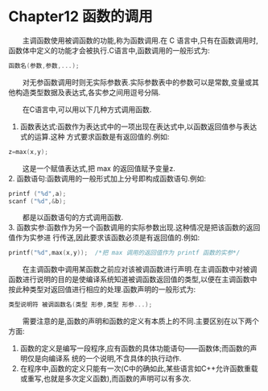 # Chapter12 函数的调用

&emsp;&emsp;主调函数使用被调函数的功能,称为函数调用.在 C 语言中,只有在函数调用时,函数体中定义的功能才会被执行.C语言中,函数调用的一般形式为: 
```C
函数名(参数,参数,...); 
```
&emsp;&emsp;对无参函数调用时则无实际参数表.实际参数表中的参数可以是常数,变量或其他构造类型数据及表达式,各实参之间用逗号分隔. <br>

&emsp;&emsp;在C语言中,可以用以下几种方式调用函数. 
1. 函数表达式:函数作为表达式中的一项出现在表达式中,以函数返回值参与表达式的运算.这种 方式要求函数是有返回值的.例如: 
```C
z=max(x,y);
```
&emsp;&emsp;这是一个赋值表达式,把 max 的返回值赋予变量z.<br> 
2. 函数语句:函数调用的一般形式加上分号即构成函数语句.例如: 
```C
printf ("%d",a);
scanf ("%d",&b);
```   
&emsp;&emsp;都是以函数语句的方式调用函数. <br>
3. 函数实参:函数作为另一个函数调用的实际参数出现.这种情况是把该函数的返回值作为实参进 行传送,因此要求该函数必须是有返回值的.例如: 
```C
printf("%d",max(x,y));  /*把 max 调用的返回值作为 printf 函数的实参*/
```
&emsp;&emsp;在主调函数中调用某函数之前应对该被调函数进行声明.在主调函数中对被调函数进行说明的目的是使编译系统知道被调函数返回值的类型,以便在主调函数中按此种类型对返回值进行相应的处理.函数声明的一般形式为:
```C 
类型说明符 被调函数名(类型 形参,类型 形参...); 
```
&emsp;&emsp;需要注意的是,函数的声明和函数的定义有本质上的不同.主要区别在以下两个方面: 
1. 函数的定义是编写一段程序,应有函数的具体功能语句——函数体;而函数的声明仅是向编译系 统的一个说明,不含具体的执行动作. 
2. 在程序中,函数的定义只能有一次(C中的确如此,某些语言如C++允许函数重载或重写,也就是多次定义函数),而函数的声明可以有多次.